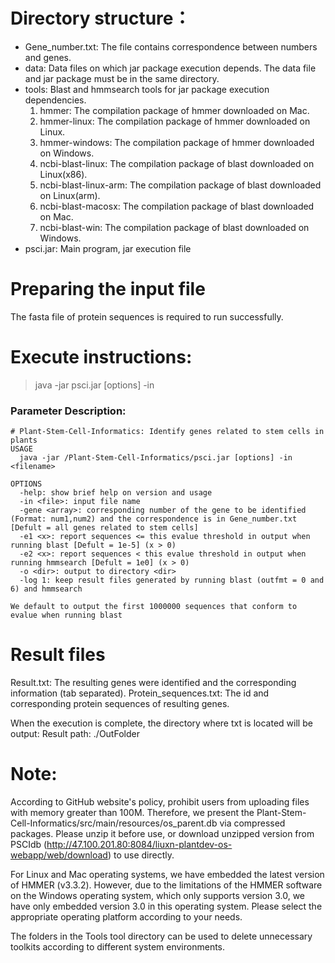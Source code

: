 # Directory structure：

- Gene_number.txt: The file contains correspondence between numbers and genes.
- data: Data files on which jar package execution depends. The data file and jar package must be in the same directory.
- tools: Blast and hmmsearch tools for jar package execution dependencies.
    1. hmmer: The compilation package of hmmer downloaded on Mac.
    2. hmmer-linux: The compilation package of hmmer downloaded on Linux.
    3. hmmer-windows: The compilation package of hmmer downloaded on Windows.
    4. ncbi-blast-linux: The compilation package of blast downloaded on Linux(x86).
    5. ncbi-blast-linux-arm: The compilation package of blast downloaded on Linux(arm).
    6. ncbi-blast-macosx: The compilation package of blast downloaded on Mac.
    7. ncbi-blast-win: The compilation package of blast downloaded on Windows.
- psci.jar: Main program, jar execution file


# Preparing the input file

The fasta file of protein sequences is required to run successfully.

# Execute instructions:

> java -jar psci.jar [options] -in <filename>

### Parameter Description:
``` 
# Plant-Stem-Cell-Informatics: Identify genes related to stem cells in plants
USAGE
  java -jar /Plant-Stem-Cell-Informatics/psci.jar [options] -in <filename>

OPTIONS
  -help: show brief help on version and usage
  -in <file>: input file name
  -gene <array>: corresponding number of the gene to be identified (Format: num1,num2) and the correspondence is in Gene_number.txt [Defult = all genes related to stem cells]
  -e1 <x>: report sequences <= this evalue threshold in output when running blast [Defult = 1e-5] (x > 0)
  -e2 <x>: report sequences < this evalue threshold in output when running hmmsearch [Defult = 1e0] (x > 0)
  -o <dir>: output to directory <dir>
  -log 1: keep result files generated by running blast (outfmt = 0 and 6) and hmmsearch

We default to output the first 1000000 sequences that conform to evalue when running blast
```

# Result files

Result.txt: The resulting genes were identified and the corresponding information (tab separated).
Protein_sequences.txt: The id and corresponding protein sequences of resulting genes.

When the execution is complete, the directory where txt is located will be output: Result path: ./OutFolder

# Note:
According to GitHub website's policy, prohibit users from uploading files with memory greater than 100M. Therefore, we present the Plant-Stem-Cell-Informatics/src/main/resources/os_parent.db via compressed packages. Please unzip it before use, or download unzipped version from PSCIdb (http://47.100.201.80:8084/liuxn-plantdev-os-webapp/web/download) to use directly.

For Linux and Mac operating systems, we have embedded the latest version of HMMER (v3.3.2). However, due to the limitations of the HMMER software on the Windows operating system, which only supports version 3.0, we have only embedded version 3.0 in this operating system. Please select the appropriate operating platform according to your needs.
    
The folders in the Tools tool directory can be used to delete unnecessary toolkits according to different system environments.

